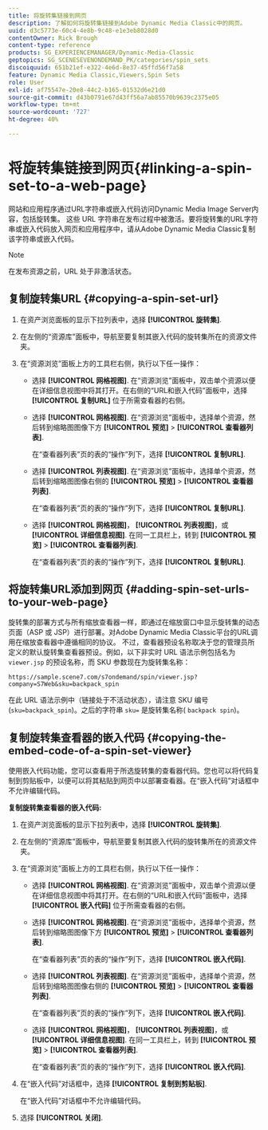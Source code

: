 ```yaml
---
title: 将旋转集链接到网页
description: 了解如何将旋转集链接到Adobe Dynamic Media Classic中的网页。
uuid: d3c5773e-60c4-4e8b-9c48-e1e3eb8028d0
contentOwner: Rick Brough
content-type: reference
products: SG_EXPERIENCEMANAGER/Dynamic-Media-Classic
geptopics: SG_SCENESEVENONDEMAND_PK/categories/spin_sets
discoiquuid: 651b21ef-e322-4e6d-8e37-45ffd56f7a58
feature: Dynamic Media Classic,Viewers,Spin Sets
role: User
exl-id: af75547e-20e8-44c2-b165-01532d6e21d0
source-git-commit: d43b0791e67d43ff56a7ab85570b9639c2375e05
workflow-type: tm+mt
source-wordcount: '727'
ht-degree: 40%

---
```


# 将旋转集链接到网页{#linking-a-spin-set-to-a-web-page}

网站和应用程序通过URL字符串或嵌入代码访问Dynamic Media Image Server内容，包括旋转集。 这些 URL 字符串在发布过程中被激活。要将旋转集的URL字符串或嵌入代码放入网页和应用程序中，请从Adobe Dynamic Media Classic复制该字符串或嵌入代码。

>[!NOTE]
>
>在发布资源之前，URL 处于非激活状态。

## 复制旋转集URL {#copying-a-spin-set-url}

1. 在资产浏览面板的显示下拉列表中，选择 **[!UICONTROL 旋转集]**.
1. 在左侧的“资源库”面板中，导航至要复制其嵌入代码的旋转集所在的资源文件夹。
1. 在“资源浏览”面板上方的工具栏右侧，执行以下任一操作：

   * 选择 **[!UICONTROL 网格视图]**. 在“资源浏览”面板中，双击单个资源以便在详细信息视图中将其打开。在右侧的“URL和嵌入代码”面板中，选择 **[!UICONTROL 复制URL]** 位于所需查看器的右侧。
   * 选择 **[!UICONTROL 网格视图]**. 在“资源浏览”面板中，选择单个资源，然后转到缩略图图像下方 **[!UICONTROL 预览]** > **[!UICONTROL 查看器列表]**.

      在“查看器列表”页的表的“操作”列下，选择 **[!UICONTROL 复制URL]**.

   * 选择 **[!UICONTROL 列表视图]**. 在“资源浏览”面板中，选择单个资源，然后转到缩略图图像右侧的 **[!UICONTROL 预览]** > **[!UICONTROL 查看器列表]**.

      在“查看器列表”页的表的“操作”列下，选择 **[!UICONTROL 复制URL]**.

   * 选择 **[!UICONTROL 网格视图]**， **[!UICONTROL 列表视图]**，或 **[!UICONTROL 详细信息视图]**. 在同一工具栏上，转到 **[!UICONTROL 预览]** > **[!UICONTROL 查看器列表]**.

      在“查看器列表”页的表的“操作”列下，选择 **[!UICONTROL 复制URL]**.

## 将旋转集URL添加到网页 {#adding-spin-set-urls-to-your-web-page}

旋转集的部署方式与所有缩放查看器一样，即通过在缩放窗口中显示旋转集的动态页面（ASP 或 JSP）进行部署。对Adobe Dynamic Media Classic平台的URL调用在缩放查看器中遵循相同的协议。 不过，查看器预设名称取决于您的管理员所定义的默认旋转集查看器预设。例如，以下非实时 URL 语法示例包括名为 `viewer.jsp` 的预设名称，而 SKU 参数现在为旋转集名称：

```as3
https://sample.scene7.com/s7ondemand/spin/viewer.jsp?company=S7Web&sku=backpack_spin
```

在此 URL 语法示例中（链接处于不活动状态），请注意 SKU 编号 (`sku=backpack_spin`)。之后的字符串 `sku=` 是旋转集名称( `backpack spin`)。

## 复制旋转集查看器的嵌入代码 {#copying-the-embed-code-of-a-spin-set-viewer}

使用嵌入代码功能，您可以查看用于所选旋转集的查看器代码。您也可以将代码复制到剪贴板中，以便可以将其粘贴到网页中以部署查看器。在“嵌入代码”对话框中不允许编辑代码。

**复制旋转集查看器的嵌入代码:**

1. 在资产浏览面板的显示下拉列表中，选择 **[!UICONTROL 旋转集]**.
1. 在左侧的“资源库”面板中，导航至要复制其嵌入代码的旋转集所在的资源文件夹。
1. 在“资源浏览”面板上方的工具栏右侧，执行以下任一操作：

   * 选择 **[!UICONTROL 网格视图]**. 在“资源浏览”面板中，双击单个资源以便在详细信息视图中将其打开。在右侧的“URL和嵌入代码”面板中，选择 **[!UICONTROL 嵌入代码]** 位于所需查看器的右侧。
   * 选择 **[!UICONTROL 网格视图]**. 在“资源浏览”面板中，选择单个资源，然后转到缩略图图像下方 **[!UICONTROL 预览]** > **[!UICONTROL 查看器列表]**.

      在“查看器列表”页的表的“操作”列下，选择 **[!UICONTROL 嵌入代码]**.

   * 选择 **[!UICONTROL 列表视图]**. 在“资源浏览”面板中，选择单个资源，然后转到缩略图图像右侧的 **[!UICONTROL 预览]** > **[!UICONTROL 查看器列表]**.

      在“查看器列表”页的表的“操作”列下，选择 **[!UICONTROL 嵌入代码]**.

   * 选择 **[!UICONTROL 网格视图]**， **[!UICONTROL 列表视图]**，或 **[!UICONTROL 详细信息视图]**. 在同一工具栏上，转到 **[!UICONTROL 预览]** > **[!UICONTROL 查看器列表]**.

      在“查看器列表”页的表的“操作”列下，选择 **[!UICONTROL 嵌入代码]**.

1. 在“嵌入代码”对话框中，选择 **[!UICONTROL 复制到剪贴板]**.

   在“嵌入代码”对话框中不允许编辑代码。

1. 选择 **[!UICONTROL 关闭]**.
